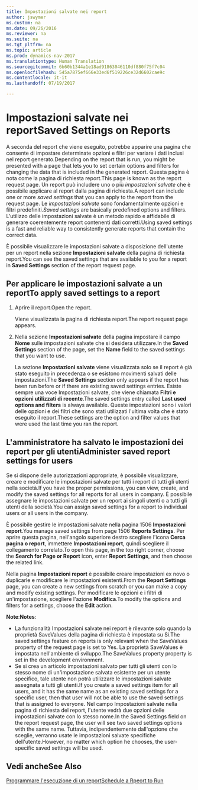 ```yaml
---
title: Impostazioni salvate nei report
author: jswymer
ms.custom: na
ms.date: 09/26/2016
ms.reviewer: na
ms.suite: na
ms.tgt_pltfrm: na
ms.topic: article
ms.prod: dynamics-nav-2017
ms.translationtype: Human Translation
ms.sourcegitcommit: 6b60b1344a1e18ad91863046110df880f75f7c04
ms.openlocfilehash: 545a7875ef666e33ed6f519226ce32d6602cae9c
ms.contentlocale: it-it
ms.lasthandoff: 07/19/2017

---
```

# <a name="saved-settings-on-reports"></a><span data-ttu-id="ebe1f-102">Impostazioni salvate nei report</span><span class="sxs-lookup"><span data-stu-id="ebe1f-102">Saved Settings on Reports</span></span>
<span data-ttu-id="ebe1f-103">A seconda del report che viene eseguito, potrebbe apparire una pagina che consente di impostare determinate opzioni e filtri per variare i dati inclusi nel report generato.</span><span class="sxs-lookup"><span data-stu-id="ebe1f-103">Depending on the report that is run, you might be presented with a page that lets you to set certain options and filters for changing the data that is included in the generated report.</span></span> <span data-ttu-id="ebe1f-104">Questa pagina è nota come la pagina di richiesta report.</span><span class="sxs-lookup"><span data-stu-id="ebe1f-104">This page is known as the report request page.</span></span> <span data-ttu-id="ebe1f-105">Un report può includere uno o più *impostazioni salvate* che è possibile applicare al report dalla pagina di richiesta.</span><span class="sxs-lookup"><span data-stu-id="ebe1f-105">A report can include one or more *saved settings* that you can apply to the report from the request page.</span></span> <span data-ttu-id="ebe1f-106">Le *impostazioni salvate* sono fondamentalmente opzioni e filtri predefiniti.</span><span class="sxs-lookup"><span data-stu-id="ebe1f-106">*Saved settings* are basically predefined options and filters.</span></span> <span data-ttu-id="ebe1f-107">L'utilizzo delle impostazioni salvate è un metodo rapido e affidabile di generare coerentemente report contenenti dati corretti.</span><span class="sxs-lookup"><span data-stu-id="ebe1f-107">Using saved settings is a fast and reliable way to consistently generate reports that contain the correct data.</span></span>

<span data-ttu-id="ebe1f-108">È possibile visualizzare le impostazioni salvate a disposizione dell'utente per un report nella sezione **Impostazioni salvate** della pagina di richiesta report.</span><span class="sxs-lookup"><span data-stu-id="ebe1f-108">You can see the saved settings that are available to you for a report in **Saved Settings** section of the report request page.</span></span>

## <a name="to-apply-saved-settings-to-a-report"></a><span data-ttu-id="ebe1f-109">Per applicare le impostazioni salvate a un report</span><span class="sxs-lookup"><span data-stu-id="ebe1f-109">To apply saved settings to a report</span></span>
1.  <span data-ttu-id="ebe1f-110">Aprire il report.</span><span class="sxs-lookup"><span data-stu-id="ebe1f-110">Open the report.</span></span>

    <span data-ttu-id="ebe1f-111">Viene visualizzata la pagina di richiesta report.</span><span class="sxs-lookup"><span data-stu-id="ebe1f-111">The report request page appears.</span></span>    
2.  <span data-ttu-id="ebe1f-112">Nella sezione **Impostazioni salvate** della pagina impostare il campo **Nome** sulle impostazioni salvate che si desidera utilizzare.</span><span class="sxs-lookup"><span data-stu-id="ebe1f-112">In the **Saved Settings** section of the page, set the **Name** field  to the saved settings that you want to use.</span></span>

    <span data-ttu-id="ebe1f-113">La sezione **Impostazioni salvate** viene visualizzata solo se il report è già stato eseguito in precedenza o se esistono movimenti salvati delle impostazioni.</span><span class="sxs-lookup"><span data-stu-id="ebe1f-113">The **Saved Settings** section only appears if the report has been run before or if there are existing saved settings entries.</span></span> <span data-ttu-id="ebe1f-114">Esiste sempre una voce Impostazioni salvate, che viene chiamata **Filtri e opzioni utilizzati di recente**.</span><span class="sxs-lookup"><span data-stu-id="ebe1f-114">The saved settings entry called **Last used options and filters** is always available.</span></span> <span data-ttu-id="ebe1f-115">Queste impostazioni sono i valori delle opzioni e dei filtri che sono stati utilizzati l'ultima volta che è stato eseguito il report.</span><span class="sxs-lookup"><span data-stu-id="ebe1f-115">These settings are the option and filter values that were used the last time you ran the report.</span></span>

## <a name="administer-saved-report-settings-for-users"></a><span data-ttu-id="ebe1f-116">L'amministratore ha salvato le impostazioni dei report per gli utenti</span><span class="sxs-lookup"><span data-stu-id="ebe1f-116">Administer saved report settings for users</span></span>
<span data-ttu-id="ebe1f-117">Se si dispone delle autorizzazioni appropriate, è possibile visualizzare, creare e modificare le impostazioni salvate per tutti i report di tutti gli utenti nella società.</span><span class="sxs-lookup"><span data-stu-id="ebe1f-117">If you have the proper permissions, you can view, create, and modify the saved settings for all reports for all users in company.</span></span> <span data-ttu-id="ebe1f-118">È possibile assegnare le impostazioni salvate per un report ai singoli utenti o a tutti gli utenti della società.</span><span class="sxs-lookup"><span data-stu-id="ebe1f-118">You can assign saved settings for a report to individual users or all users in the company.</span></span>

<span data-ttu-id="ebe1f-119">È possibile gestire le impostazioni salvate nella pagina 1506 **Impostazioni report**.</span><span class="sxs-lookup"><span data-stu-id="ebe1f-119">You manage saved settings from page 1506 **Reports Settings**.</span></span> <span data-ttu-id="ebe1f-120">Per aprire questa pagina, nell'angolo superiore destro scegliere l'icona **Cerca pagina o report**, immettere **Impostazioni report**, quindi scegliere il collegamento correlato.</span><span class="sxs-lookup"><span data-stu-id="ebe1f-120">To open this page, in the top right corner, choose the **Search for Page or Report** icon, enter **Report Settings**, and then choose the related link.</span></span> 

<span data-ttu-id="ebe1f-121">Nella pagina **Impostazioni report** è possibile creare impostazioni ex novo o duplicarle e modificare le impostazioni esistenti.</span><span class="sxs-lookup"><span data-stu-id="ebe1f-121">From the **Report Settings** page, you can create a new settings from scratch or you can make a copy and modify existing settings.</span></span> <span data-ttu-id="ebe1f-122">Per modificare le opzioni e i filtri di un'impostazione, scegliere l'azione **Modifica**.</span><span class="sxs-lookup"><span data-stu-id="ebe1f-122">To modify the options and filters for a settings, choose the **Edit** action.</span></span>

<span data-ttu-id="ebe1f-123">**Note**:</span><span class="sxs-lookup"><span data-stu-id="ebe1f-123">**Notes**:</span></span>
-    <span data-ttu-id="ebe1f-124">La funzionalità Impostazioni salvate nei report è rilevante solo quando la proprietà SaveValues della pagina di richiesta è impostata su Sì.</span><span class="sxs-lookup"><span data-stu-id="ebe1f-124">The saved settings feature on reports is only relevant when the SaveValues property of the request page is set to Yes.</span></span> <span data-ttu-id="ebe1f-125">La proprietà SaveValues è impostata nell'ambiente di sviluppo.</span><span class="sxs-lookup"><span data-stu-id="ebe1f-125">The SaveValues property property is set in the development environment.</span></span>
-    <span data-ttu-id="ebe1f-126">Se si crea un articolo impostazioni salvato per tutti gli utenti con lo stesso nome di un'impostazione salvata esistente per un utente specifico, tale utente non potrà utilizzare le impostazioni salvate assegnata a tutti gli utenti.</span><span class="sxs-lookup"><span data-stu-id="ebe1f-126">If you create a saved settings item for all users, and it has the same name as an existing saved settings for a specific user, then that user will not be able to use the saved settings that is assigned to everyone.</span></span>  <span data-ttu-id="ebe1f-127">Nel campo Impostazioni salvate nella pagina di richiesta del report, l'utente vedrà due opzioni delle impostazioni salvate con lo stesso nome.</span><span class="sxs-lookup"><span data-stu-id="ebe1f-127">In the Saved Settings field on the report request page, the user will see two saved settings options with the same name.</span></span> <span data-ttu-id="ebe1f-128">Tuttavia, indipendentemente dall'opzione che sceglie, verranno usate le impostazioni salvate specifiche dell'utente.</span><span class="sxs-lookup"><span data-stu-id="ebe1f-128">However, no matter which option he chooses, the user-specific saved settings will be used.</span></span>

## <a name="see-also"></a><span data-ttu-id="ebe1f-129">Vedi anche</span><span class="sxs-lookup"><span data-stu-id="ebe1f-129">See Also</span></span>
[<span data-ttu-id="ebe1f-130">Programmare l'esecuzione di un report</span><span class="sxs-lookup"><span data-stu-id="ebe1f-130">Schedule a Rpeort to Run</span></span>](ui-schedule-report.md)

